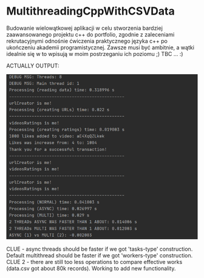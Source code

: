 # MultithreadingCppWithCSVData
Budowanie wielowątkowej aplikacji w celu stworzenia bardziej zaawansowanego projektu c++ do portfolio, zgodnie z zaleceniami rekrutacyjnymi odnośnie ćwiczenia praktycznego języka c++ po ukończeniu akademii programistycznej. Zawsze musi być ambitnie, a wątki idealnie się w to wpisują w moim postrzeganiu ich poziomu ;)  TBC ... :) 

ACTUALLY OUTPUT: 

![Console](./img/img1.png)

CLUE - async threads should be faster if we got 'tasks-type' construction. Default multithread should be faster if we got 'workers-type' construction. 
CLUE 2 - there are still too less operations to compare effective works (data.csv got about 80k records). Working to add new functionality. 
